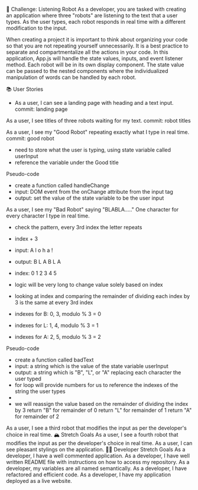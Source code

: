 🤖 Challenge: Listening Robot
As a developer, you are tasked with creating an application where three "robots" are listening to the text that a user types. As the user types, each robot responds in real time with a different modification to the input.

When creating a project it is important to think about organizing your code so that you are not repeating yourself unnecessarily. It is a best practice to separate and compartmentalize all the actions in your code. In this application, App.js will handle the state values, inputs, and event listener method. Each robot will be in its own display component. The state value can be passed to the nested components where the individualized manipulation of words can be handled by each robot.

📚 User Stories
- As a user, I can see a landing page with heading and a text input.
commit: landing page

As a user, I see titles of three robots waiting for my text.
commit: robot titles

As a user, I see my "Good Robot" repeating exactly what I type in real time.
commit: good robot
- need to store what the user is typing, using state variable called userInput
- reference the variable under the Good title

Pseudo-code
- create a function called handleChange
- input: DOM event from the onChange attribute from the input tag
- output: set the value of the state variable to be the user input

As a user, I see my "Bad Robot" saying "BLABLA....." One character for every character I type in real time.
- check the pattern, every 3rd index the letter repeats
- index + 3 
- input:  A l o h a !
- output: B L A B L A
- index:  0 1 2 3 4 5
- logic will be very long to change value solely based on index

- looking at index and comparing the remainder of dividing each index by 3 is the same at every 3rd index
- indexes for B: 0, 3, modulo % 3 = 0
- indexes for L: 1, 4, modulo % 3 = 1
- indexes for A: 2, 5, modulo % 3 = 2


Pseudo-code
- create a function called badText
- input: a string which is the value of the state variable userInput
- output: a string which is "B", "L", or "A" replacing each character the user typed
- for loop will provide numbers for us to reference the indexes of the string the user types
-
- we will reassign the value based on the remainder of dividing the index by 3
return "B" for remainder of 0
return "L" for remainder of 1
return "A" for remainder of 2 


As a user, I see a third robot that modifies the input as per the developer's choice in real time.
🏔 Stretch Goals
As a user, I see a fourth robot that modifies the input as per the developer's choice in real time.
As a user, I can see pleasant stylings on the application.
👩‍💻 Developer Stretch Goals
As a developer, I have a well commented application.
As a developer, I have well written README file with instructions on how to access my repository.
As a developer, my variables are all named semantically.
As a developer, I have refactored and efficient code.
As a developer, I have my application deployed as a live website.
